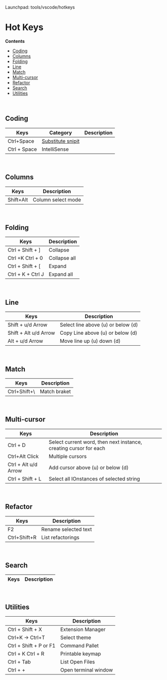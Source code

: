 Launchpad: tools/vscode/hotkeys

# Hot Keys
**Contents**
  * [Coding](#Coding)
  * [Columns](#Columns)
  * [Folding](#Folding)
  * [Line](#Line)
  * [Match](#Match)
  * [Multi-cursor](#Multi-cursor)
  * [Refactor](#Refactor)
  * [Search](#Searcj)
  * [Utilities](#Utilities)
</br>

## Coding
| Keys | Category     | Description  |
| ---- | -----------  | ------------ | 
| Ctrl+Space | [Substitute snipit](https://code.visualstudio.com/docs/editor/userdefinedsnippets) |
| Ctrl + Space | IntelliSense |
</br>

## Columns
| Keys | Description  |
| ---- | -----------  |
| Shift+Alt | Column select mode | 
</br>

## Folding
| Keys | Description  |
| ---- | -----------  |
| Ctrl + Shift + ]  | Collapse | 
| Ctrl +K Ctrl + 0  | Collapse all | 
| Ctrl + Shift + [  | Expand | 
| Ctrl + K + Ctrl J | Expand all| 
</br>

## Line
| Keys | Description  |
| ---- | -----------  |
| Shift + u/d Arrow | Select line above (u) or below (d) |
| Shift + Alt u/d Arrow | Copy Line above (u) or below (d) | 
| Alt + u/d Arrow       | Move line up (u) down (d) | 
</br>

## Match
| Keys | Description  |
| ---- | -----------  |
| Ctrl+Shift+\ | Match braket |
</br>

## Multi-cursor
| Keys | Description  |
| ---- | -----------  |
| Ctrl + D             | Select current word, then next instance, creating cursor for each | 
| Ctrl+Alt Click       | Multiple cursors | 
| Ctrl + Alt u/d Arrow | Add cursor above (u) or below (d) | 
| Ctrl + Shift + L     | Select all IOnstances of selected string |
</br>

## Refactor
| Keys | Description  |
| ---- | -----------  |
| F2           | Rename selected text| 
| Ctrl+Shift+R | List refactorings | 
</br>

## Search
| Keys | Description  |
| ---- | -----------  |
</br>

## Utilities
| Keys | Description  |
| ---- | -----------  |
| Ctrl + Shift + X       | Extension Manager | 
| Ctrl+K -> Ctrl+T       | Select theme |
| Ctrl + Shift + P or F1 | Command Pallet |
| Ctrl + K Ctrl + R      | Printable keymap |
| Ctrl + Tab             | List Open Files | 
| Ctrl + +               | Open terminal window |